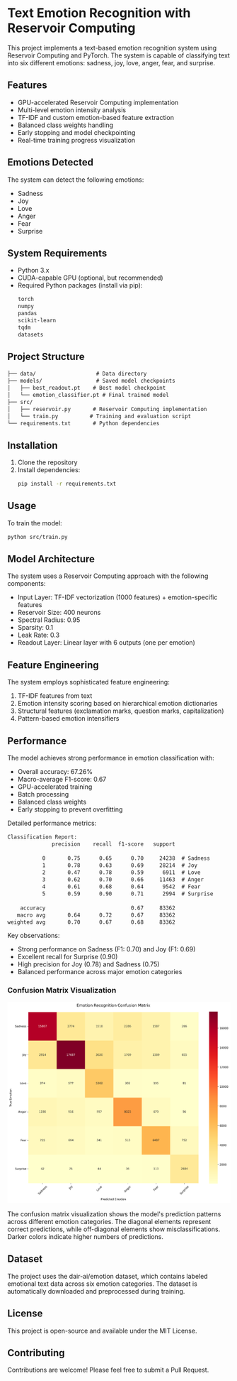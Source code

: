 # Text Emotion Recognition with Reservoir Computing

This project implements a text-based emotion recognition system using Reservoir Computing and PyTorch. The system is capable of classifying text into six different emotions: sadness, joy, love, anger, fear, and surprise.

## Features

- GPU-accelerated Reservoir Computing implementation
- Multi-level emotion intensity analysis
- TF-IDF and custom emotion-based feature extraction
- Balanced class weights handling
- Early stopping and model checkpointing
- Real-time training progress visualization

## Emotions Detected

The system can detect the following emotions:
- Sadness
- Joy
- Love
- Anger
- Fear
- Surprise

## System Requirements

- Python 3.x
- CUDA-capable GPU (optional, but recommended)
- Required Python packages (install via pip):
  ```
  torch
  numpy
  pandas
  scikit-learn
  tqdm
  datasets
  ```

## Project Structure

```
├── data/                   # Data directory
├── models/                 # Saved model checkpoints
│   ├── best_readout.pt    # Best model checkpoint
│   └── emotion_classifier.pt # Final trained model
├── src/
│   ├── reservoir.py       # Reservoir Computing implementation
│   └── train.py          # Training and evaluation script
└── requirements.txt       # Python dependencies
```

## Installation

1. Clone the repository
2. Install dependencies:
   ```bash
   pip install -r requirements.txt
   ```

## Usage

To train the model:
```bash
python src/train.py
```

## Model Architecture

The system uses a Reservoir Computing approach with the following components:

- Input Layer: TF-IDF vectorization (1000 features) + emotion-specific features
- Reservoir Size: 400 neurons
- Spectral Radius: 0.95
- Sparsity: 0.1
- Leak Rate: 0.3
- Readout Layer: Linear layer with 6 outputs (one per emotion)

## Feature Engineering

The system employs sophisticated feature engineering:
1. TF-IDF features from text
2. Emotion intensity scoring based on hierarchical emotion dictionaries
3. Structural features (exclamation marks, question marks, capitalization)
4. Pattern-based emotion intensifiers

## Performance

The model achieves strong performance in emotion classification with:
- Overall accuracy: 67.26%
- Macro-average F1-score: 0.67
- GPU-accelerated training
- Batch processing
- Balanced class weights
- Early stopping to prevent overfitting

Detailed performance metrics:

```
Classification Report:
              precision    recall  f1-score   support

           0       0.75      0.65      0.70     24238  # Sadness
           1       0.78      0.63      0.69     28214  # Joy
           2       0.47      0.78      0.59      6911  # Love
           3       0.62      0.70      0.66     11463  # Anger
           4       0.61      0.68      0.64      9542  # Fear
           5       0.59      0.90      0.71      2994  # Surprise

    accuracy                           0.67     83362
   macro avg       0.64      0.72      0.67     83362
weighted avg       0.70      0.67      0.68     83362
```

Key observations:
- Strong performance on Sadness (F1: 0.70) and Joy (F1: 0.69)
- Excellent recall for Surprise (0.90)
- High precision for Joy (0.78) and Sadness (0.75)
- Balanced performance across major emotion categories

### Confusion Matrix Visualization

![Confusion Matrix](confusion_matrix.png)

The confusion matrix visualization shows the model's prediction patterns across different emotion categories. The diagonal elements represent correct predictions, while off-diagonal elements show misclassifications. Darker colors indicate higher numbers of predictions.

## Dataset

The project uses the dair-ai/emotion dataset, which contains labeled emotional text data across six emotion categories. The dataset is automatically downloaded and preprocessed during training.

## License

This project is open-source and available under the MIT License.

## Contributing

Contributions are welcome! Please feel free to submit a Pull Request.